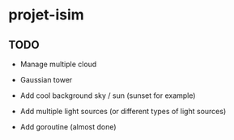 # projet-isim

## TODO

- Manage multiple cloud

- Gaussian tower

- Add cool background sky / sun (sunset for example)

- Add multiple light sources (or different types of light sources)

- Add goroutine (almost done)
